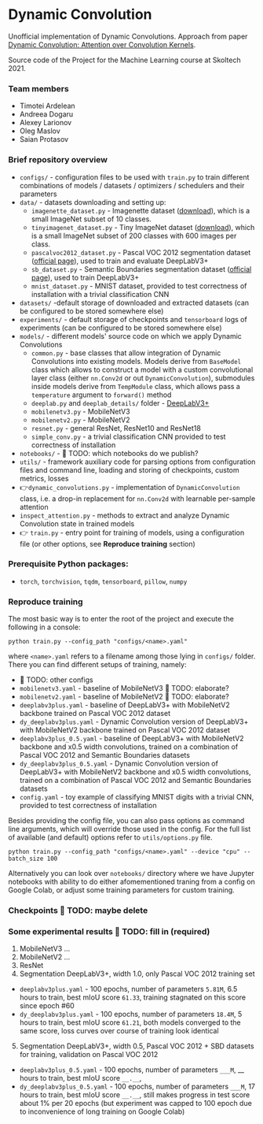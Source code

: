 # Dynamic Convolution

Unofficial implementation of Dynamic Convolutions. Approach from paper 
[Dynamic Convolution: Attention over Convolution Kernels](https://arxiv.org/pdf/1912.03458.pdf).

Source code of the Project for the Machine Learning course at Skoltech 2021.


### Team members

- Timotei Ardelean
- Andreea Dogaru
- Alexey Larionov
- Oleg Maslov
- Saian Protasov 

### Brief repository overview

* `configs/` - configuration files to be used with `train.py` to train different combinations of models / datasets / optimizers / schedulers and their parameters
* `data/` - datasets downloading and setting up:
   * `imagenette_dataset.py` - Imagenette dataset ([download](https://s3.amazonaws.com/fast-ai-imageclas/imagenette2-320.tgz)), which is a small ImageNet subset of 10 classes. 
   * `tinyimagenet_dataset.py` - Tiny ImageNet dataset ([download](http://cs231n.stanford.edu/tiny-imagenet-200.zip)),  which is a small ImageNet subset of 200 classes with 600 images per class. 
   * `pascalvoc2012_dataset.py` - Pascal VOC 2012 segmentation dataset ([official page](http://host.robots.ox.ac.uk/pascal/VOC/voc2012/)), used to train and evaluate DeepLabV3+ 
   * `sb_dataset.py` - Semantic Boundaries segmentation dataset ([official page](http://home.bharathh.info/pubs/codes/SBD/download.html)), used to train DeepLabV3+
   * `mnist_dataset.py` - MNIST dataset, provided to test correctness of installation with a trivial classification CNN
* `datasets/` -default storage of downloaded and extracted datasets (can be configured to be stored somewhere else)
* `experiments/` - default storage of checkpoints and `tensorboard` logs of experiments (can be configured to be stored somewhere else)
* `models/` - different models' source code on which we apply Dynamic Convolutions
   * `common.py` - base classes that allow integration of Dynamic Convolutions into existing models. Models derive from `BaseModel` class which allows to construct a model with a custom convolutional layer class (either `nn.Conv2d` or out `DynamicConvolution`), submodules inside models derive from `TempModule` class, which allows pass a `temperature` argument to `forward()` method 
   * `deeplab.py` and `deeplab_details/` folder - [DeepLabV3+](https://github.com/jfzhang95/pytorch-deeplab-xception)
   * `mobilenetv3.py` - MobileNetV3
   * `mobilenetv2.py` - MobileNetV2
   * `resnet.py` - general ResNet, ResNet10 and ResNet18
   * `simple_conv.py` - a trivial classification CNN provided to test correctness of installation 
* `notebooks/` - 🔴 TODO: which notebooks do we publish?
* `utils/` - framework auxiliary code for parsing options from configuration files and command line, loading and storing of checkpoints, custom metrics, losses
* 👉`dynamic_convolutions.py` - implementation of `DynamicConvolution` class, i.e. a drop-in replacement for `nn.Conv2d` with learnable per-sample attention
* `inspect_attention.py` - methods to extract and analyze Dynamic Convolution state in trained models 
* 👉 `train.py` - entry point for training of models, using a configuration file (or other options, see **Reproduce training** section)

### Prerequisite Python packages:
* `torch`, `torchvision`, `tqdm`, `tensorboard`, `pillow`, `numpy`

### Reproduce training
The most basic way is to enter the root of the project and execute the following in a console:
```
python train.py --config_path "configs/<name>.yaml"
```
where `<name>.yaml` refers to a filename among those lying in `configs/` folder. There you can find different setups of training, namely:
* 🔴 TODO: other configs
* `mobilenetv3.yaml` - baseline of MobileNetV3 🔴 TODO: elaborate?
* `mobilenetv2.yaml` - baseline of MobileNetV2 🔴 TODO: elaborate?
* `deeplabv3plus.yaml` - baseline of DeepLabV3+ with MobileNetV2 backbone trained on Pascal VOC 2012 dataset
* `dy_deeplabv3plus.yaml` - Dynamic Convolution version of DeepLabV3+ with MobileNetV2 backbone trained on Pascal VOC 2012 dataset
* `deeplabv3plus_0.5.yaml` - baseline of DeepLabV3+ with MobileNetV2 backbone and x0.5 width convolutions, trained on a combination of Pascal VOC 2012 and Semantic Boundaries datasets
* `dy_deeplabv3plus_0.5.yaml` - Dynamic Convolution version of DeepLabV3+ with MobileNetV2 backbone and x0.5 width convolutions, trained on a combination of Pascal VOC 2012 and Semantic Boundaries datasets
* `config.yaml` - toy example of classifying MNIST digits with a trivial CNN, provided to test correctness of installation

Besides providing the config file, you can also pass options as command line arguments, which will override those used in the config. For the full list of available (and default) options refer to `utils/options.py` file. 
```
python train.py --config_path "configs/<name>.yaml" --device "cpu" --batch_size 100
```
Alternatively you can look over `notebooks/` directory where we have Jupyter notebooks with ability to do either afomementioned traning from a config on Google Colab, or adjust some training parameters for custom training. 

### Checkpoints 🔴 TODO: maybe delete

### Some experimental results 🔴 TODO: fill in (required)

1. MobileNetV3 ... 
2. MobileNetV2 ... 
3. ResNet
4. Segmentation DeepLabV3+, width 1.0, only Pascal VOC 2012 training set
* `deeplabv3plus.yaml` - 100 epochs, number of parameters `5.81M`, 6.5 hours to train, best mIoU score `61.33`, training stagnated on this score since epoch #60
* `dy_deeplabv3plus.yaml` - 100 epochs, number of parameters `18.4M`, 5 hours to train, best mIoU score `61.21`, both models converged to the same score, loss curves over course of training look identical
5. Segmentation DeepLabV3+, width 0.5, Pascal VOC 2012 + SBD datasets for training, validation on Pascal VOC 2012
* `deeplabv3plus_0.5.yaml` - 100 epochs, number of parameters `___M`, __ hours to train,  best mIoU score `__.__`,
* `dy_deeplabv3plus_0.5.yaml` - 100 epochs, number of parameters `___M`, 17 hours to train, best mIoU score `__.__`, still makes progress in test score about 1% per 20 epochs (but experiment was capped to 100 epoch due to inconvenience of long training on Google Colab)
